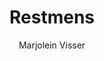 ---
title: "Restmens"
author: "Marjolein Visser"
isbn: ""
isbn13: "9789057592799"
rating: "0"
publisher: "Uitgeverij Podium"
pages: "192"
publishYear: "2020"
read: ""
goodreads_id: "52342387"
language: "nl"
---